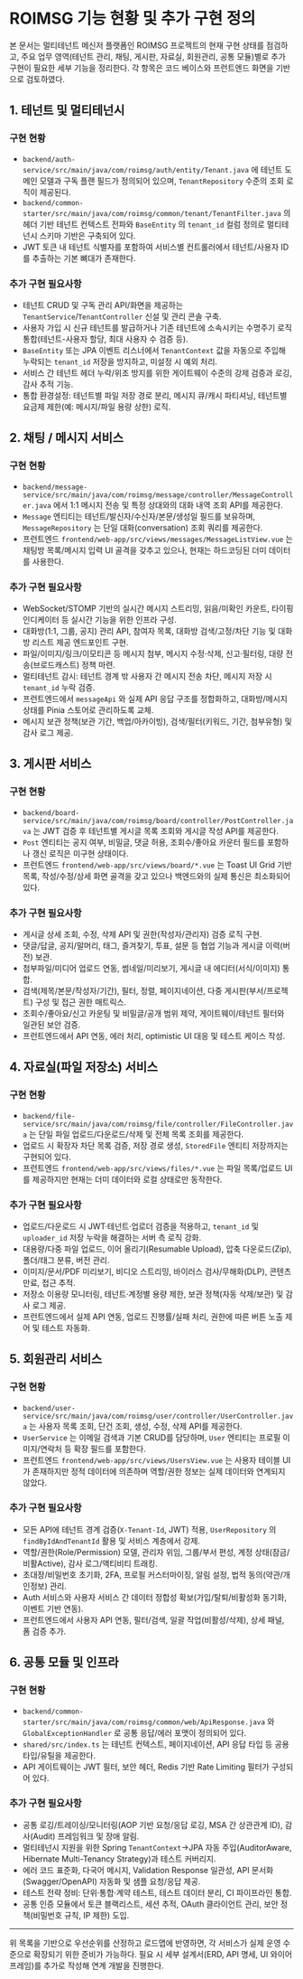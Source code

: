 # ROIMSG 기능 현황 및 추가 구현 정의

본 문서는 멀티테넌트 메신저 플랫폼인 ROIMSG 프로젝트의 현재 구현 상태를 점검하고, 주요 업무 영역(테넌트 관리, 채팅, 게시판, 자료실, 회원관리, 공통 모듈)별로 추가 구현이 필요한 세부 기능을 정리한다. 각 항목은 코드 베이스와 프런트엔드 화면을 기반으로 검토하였다.

## 1. 테넌트 및 멀티테넌시

### 구현 현황
- `backend/auth-service/src/main/java/com/roimsg/auth/entity/Tenant.java` 에 테넌트 도메인 모델과 구독 플랜 필드가 정의되어 있으며, `TenantRepository` 수준의 조회 로직이 제공된다.
- `backend/common-starter/src/main/java/com/roimsg/common/tenant/TenantFilter.java` 의 헤더 기반 테넌트 컨텍스트 전파와 `BaseEntity` 의 `tenant_id` 컬럼 정의로 멀티테넌시 스키마 기반은 구축되어 있다.
- JWT 토큰 내 테넌트 식별자를 포함하여 서비스별 컨트롤러에서 테넌트/사용자 ID를 추출하는 기본 뼈대가 존재한다.

### 추가 구현 필요사항
- 테넌트 CRUD 및 구독 관리 API/화면을 제공하는 `TenantService`/`TenantController` 신설 및 관리 콘솔 구축.
- 사용자 가입 시 신규 테넌트를 발급하거나 기존 테넌트에 소속시키는 수명주기 로직 통합(테넌트-사용자 할당, 최대 사용자 수 검증 등).
- `BaseEntity` 또는 JPA 이벤트 리스너에서 `TenantContext` 값을 자동으로 주입해 누락되는 `tenant_id` 저장을 방지하고, 미설정 시 예외 처리.
- 서비스 간 테넌트 헤더 누락/위조 방지를 위한 게이트웨이 수준의 강제 검증과 로깅, 감사 추적 기능.
- 통합 환경설정: 테넌트별 파일 저장 경로 분리, 메시지 큐/캐시 파티셔닝, 테넌트별 요금제 제한(예: 메시지/파일 용량 상한) 로직.

## 2. 채팅 / 메시지 서비스

### 구현 현황
- `backend/message-service/src/main/java/com/roimsg/message/controller/MessageController.java` 에서 1:1 메시지 전송 및 특정 상대와의 대화 내역 조회 API를 제공한다.
- `Message` 엔티티는 테넌트/발신자/수신자/본문/생성일 필드를 보유하며, `MessageRepository` 는 단일 대화(conversation) 조회 쿼리를 제공한다.
- 프런트엔드 `frontend/web-app/src/views/messages/MessageListView.vue` 는 채팅방 목록/메시지 입력 UI 골격을 갖추고 있으나, 현재는 하드코딩된 더미 데이터를 사용한다.

### 추가 구현 필요사항
- WebSocket/STOMP 기반의 실시간 메시지 스트리밍, 읽음/미확인 카운트, 타이핑 인디케이터 등 실시간 기능을 위한 인프라 구성.
- 대화방(1:1, 그룹, 공지) 관리 API, 참여자 목록, 대화방 검색/고정/차단 기능 및 대화방 리스트 제공 엔드포인트 구현.
- 파일/이미지/링크/이모티콘 등 메시지 첨부, 메시지 수정·삭제, 신고·필터링, 대량 전송(브로드캐스트) 정책 마련.
- 멀티테넌트 감시: 테넌트 경계 밖 사용자 간 메시지 전송 차단, 메시지 저장 시 `tenant_id` 누락 검증.
- 프런트엔드에서 `messageApi` 와 실제 API 응답 구조를 정합화하고, 대화방/메시지 상태를 Pinia 스토어로 관리하도록 교체.
- 메시지 보관 정책(보관 기간, 백업/아카이빙), 검색/필터(키워드, 기간, 첨부유형) 및 감사 로그 제공.

## 3. 게시판 서비스

### 구현 현황
- `backend/board-service/src/main/java/com/roimsg/board/controller/PostController.java` 는 JWT 검증 후 테넌트별 게시글 목록 조회와 게시글 작성 API를 제공한다.
- `Post` 엔티티는 공지 여부, 비밀글, 댓글 허용, 조회수/좋아요 카운터 필드를 포함하나 갱신 로직은 미구현 상태이다.
- 프런트엔드 `frontend/web-app/src/views/board/*.vue` 는 Toast UI Grid 기반 목록, 작성/수정/상세 화면 골격을 갖고 있으나 백엔드와의 실제 통신은 최소화되어 있다.

### 추가 구현 필요사항
- 게시글 상세 조회, 수정, 삭제 API 및 권한(작성자/관리자) 검증 로직 구현.
- 댓글/답글, 공지/말머리, 태그, 즐겨찾기, 투표, 설문 등 협업 기능과 게시글 이력(버전) 보관.
- 첨부파일/미디어 업로드 연동, 썸네일/미리보기, 게시글 내 에디터(서식/이미지) 통합.
- 검색(제목/본문/작성자/기간), 필터, 정렬, 페이지네이션, 다중 게시판(부서/프로젝트) 구성 및 접근 권한 매트릭스.
- 조회수/좋아요/신고 카운팅 및 비밀글/공개 범위 제약, 게이트웨이/테넌트 필터와 일관된 보안 검증.
- 프런트엔드에서 API 연동, 에러 처리, optimistic UI 대응 및 테스트 케이스 작성.

## 4. 자료실(파일 저장소) 서비스

### 구현 현황
- `backend/file-service/src/main/java/com/roimsg/file/controller/FileController.java` 는 단일 파일 업로드/다운로드/삭제 및 전체 목록 조회를 제공한다.
- 업로드 시 확장자 차단 목록 검증, 저장 경로 생성, `StoredFile` 엔티티 저장까지는 구현되어 있다.
- 프런트엔드 `frontend/web-app/src/views/files/*.vue` 는 파일 목록/업로드 UI를 제공하지만 현재는 더미 데이터와 로컬 상태로만 동작한다.

### 추가 구현 필요사항
- 업로드/다운로드 시 JWT·테넌트·업로더 검증을 적용하고, `tenant_id` 및 `uploader_id` 저장 누락을 해결하는 서버 측 로직 강화.
- 대용량/다중 파일 업로드, 이어 올리기(Resumable Upload), 압축 다운로드(Zip), 폴더/태그 분류, 버전 관리.
- 이미지/문서/PDF 미리보기, 비디오 스트리밍, 바이러스 검사/무해화(DLP), 콘텐츠 만료, 접근 추적.
- 저장소 이용량 모니터링, 테넌트·계정별 용량 제한, 보관 정책(자동 삭제/보관) 및 감사 로그 제공.
- 프런트엔드에서 실제 API 연동, 업로드 진행률/실패 처리, 권한에 따른 버튼 노출 제어 및 테스트 자동화.

## 5. 회원관리 서비스

### 구현 현황
- `backend/user-service/src/main/java/com/roimsg/user/controller/UserController.java` 는 사용자 목록 조회, 단건 조회, 생성, 수정, 삭제 API를 제공한다.
- `UserService` 는 이메일 검색과 기본 CRUD를 담당하며, `User` 엔티티는 프로필 이미지/연락처 등 확장 필드를 포함한다.
- 프런트엔드 `frontend/web-app/src/views/UsersView.vue` 는 사용자 테이블 UI가 존재하지만 정적 데이터에 의존하며 역할/권한 정보는 실제 데이터와 연계되지 않았다.

### 추가 구현 필요사항
- 모든 API에 테넌트 경계 검증(`X-Tenant-Id`, JWT) 적용, `UserRepository` 의 `findByIdAndTenantId` 활용 및 서비스 계층에서 강제.
- 역할/권한(Role/Permission) 모델, 관리자 위임, 그룹/부서 편성, 계정 상태(잠금/비활Active), 감사 로그/액티비티 트래킹.
- 초대장/비밀번호 초기화, 2FA, 프로필 커스터마이징, 알림 설정, 법적 동의(약관/개인정보) 관리.
- Auth 서비스와 사용자 서비스 간 데이터 정합성 확보(가입/탈퇴/비활성화 동기화, 이벤트 기반 연동).
- 프런트엔드에서 사용자 API 연동, 필터/검색, 일괄 작업(비활성/삭제), 상세 패널, 폼 검증 추가.

## 6. 공통 모듈 및 인프라

### 구현 현황
- `backend/common-starter/src/main/java/com/roimsg/common/web/ApiResponse.java` 와 `GlobalExceptionHandler` 로 공통 응답/에러 포맷이 정의되어 있다.
- `shared/src/index.ts` 는 테넌트 컨텍스트, 페이지네이션, API 응답 타입 등 공용 타입/유틸을 제공한다.
- API 게이트웨이는 JWT 필터, 보안 헤더, Redis 기반 Rate Limiting 필터가 구성되어 있다.

### 추가 구현 필요사항
- 공통 로깅/트레이싱/모니터링(AOP 기반 요청/응답 로깅, MSA 간 상관관계 ID), 감사(Audit) 프레임워크 및 장애 알림.
- 멀티테넌시 지원을 위한 Spring `TenantContext`→JPA 자동 주입(AuditorAware, Hibernate Multi-Tenancy Strategy)과 테스트 커버리지.
- 에러 코드 표준화, 다국어 메시지, Validation Response 일관성, API 문서화(Swagger/OpenAPI) 자동화 및 샘플 요청/응답 제공.
- 테스트 전략 정비: 단위·통합·계약 테스트, 테스트 데이터 분리, CI 파이프라인 통합.
- 공통 인증 모듈에서 토큰 블랙리스트, 세션 추적, OAuth 클라이언트 관리, 보안 정책(비밀번호 규칙, IP 제한) 도입.

---

위 목록을 기반으로 우선순위를 산정하고 로드맵에 반영하면, 각 서비스가 실제 운영 수준으로 확장되기 위한 준비가 가능하다. 필요 시 세부 설계서(ERD, API 명세, UI 와이어프레임)를 추가로 작성해 연계 개발을 진행한다.
